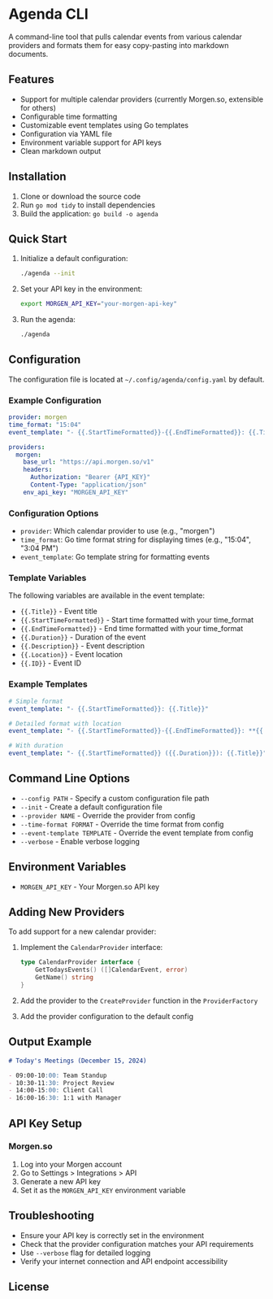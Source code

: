 # Agenda CLI

A command-line tool that pulls calendar events from various calendar providers and formats them for easy copy-pasting into markdown documents.

## Features

- Support for multiple calendar providers (currently Morgen.so, extensible for others)
- Configurable time formatting
- Customizable event templates using Go templates
- Configuration via YAML file
- Environment variable support for API keys
- Clean markdown output

## Installation

1. Clone or download the source code
2. Run `go mod tidy` to install dependencies
3. Build the application: `go build -o agenda`

## Quick Start

1. Initialize a default configuration:
   ```bash
   ./agenda --init
   ```

2. Set your API key in the environment:
   ```bash
   export MORGEN_API_KEY="your-morgen-api-key"
   ```

3. Run the agenda:
   ```bash
   ./agenda
   ```

## Configuration

The configuration file is located at `~/.config/agenda/config.yaml` by default.

### Example Configuration

```yaml
provider: morgen
time_format: "15:04"
event_template: "- {{.StartTimeFormatted}}-{{.EndTimeFormatted}}: {{.Title}}"

providers:
  morgen:
    base_url: "https://api.morgen.so/v1"
    headers:
      Authorization: "Bearer {API_KEY}"
      Content-Type: "application/json"
    env_api_key: "MORGEN_API_KEY"
```

### Configuration Options

- `provider`: Which calendar provider to use (e.g., "morgen")
- `time_format`: Go time format string for displaying times (e.g., "15:04", "3:04 PM")
- `event_template`: Go template string for formatting events

### Template Variables

The following variables are available in the event template:

- `{{.Title}}` - Event title
- `{{.StartTimeFormatted}}` - Start time formatted with your time_format
- `{{.EndTimeFormatted}}` - End time formatted with your time_format
- `{{.Duration}}` - Duration of the event
- `{{.Description}}` - Event description
- `{{.Location}}` - Event location
- `{{.ID}}` - Event ID

### Example Templates

```yaml
# Simple format
event_template: "- {{.StartTimeFormatted}}: {{.Title}}"

# Detailed format with location
event_template: "- {{.StartTimeFormatted}}-{{.EndTimeFormatted}}: **{{.Title}}**{{if .Location}} ({{.Location}}){{end}}"

# With duration
event_template: "- {{.StartTimeFormatted}} ({{.Duration}}): {{.Title}}"
```

## Command Line Options

- `--config PATH` - Specify a custom configuration file path
- `--init` - Create a default configuration file
- `--provider NAME` - Override the provider from config
- `--time-format FORMAT` - Override the time format from config
- `--event-template TEMPLATE` - Override the event template from config
- `--verbose` - Enable verbose logging

## Environment Variables

- `MORGEN_API_KEY` - Your Morgen.so API key

## Adding New Providers

To add support for a new calendar provider:

1. Implement the `CalendarProvider` interface:
   ```go
   type CalendarProvider interface {
       GetTodaysEvents() ([]CalendarEvent, error)
       GetName() string
   }
   ```

2. Add the provider to the `CreateProvider` function in the `ProviderFactory`

3. Add the provider configuration to the default config

## Output Example

```markdown
# Today's Meetings (December 15, 2024)

- 09:00-10:00: Team Standup
- 10:30-11:30: Project Review
- 14:00-15:00: Client Call
- 16:00-16:30: 1:1 with Manager
```

## API Key Setup

### Morgen.so

1. Log into your Morgen account
2. Go to Settings > Integrations > API
3. Generate a new API key
4. Set it as the `MORGEN_API_KEY` environment variable

## Troubleshooting

- Ensure your API key is correctly set in the environment
- Check that the provider configuration matches your API requirements
- Use `--verbose` flag for detailed logging
- Verify your internet connection and API endpoint accessibility

## License
